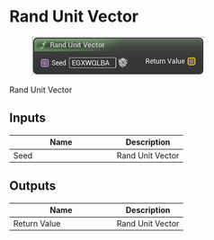# Rand Unit Vector

<div align="left" data-full-width="false">

<figure><img src="Rand_Unit_Vector.png" alt=""><figcaption></figcaption></figure>

</div>

Rand Unit Vector

## Inputs

<table>
<thead><tr><th width="170">Name</th><th>Description</th></tr></thead>
<tbody>
<tr><td>Seed</td><td>Rand Unit Vector</td></tr>
</tbody>
</table>

## Outputs

<table>
<thead><tr><th width="170">Name</th><th>Description</th></tr></thead>
<tbody>
<tr><td>Return Value</td><td>Rand Unit Vector</td></tr>
</tbody>
</table>